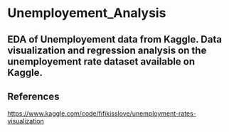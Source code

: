 # Unemployement_Analysis
## EDA of Unemployement data from Kaggle. Data visualization and regression analysis on the unemployement rate dataset available on Kaggle.

## References
https://www.kaggle.com/code/fifikisslove/unemployment-rates-visualization
